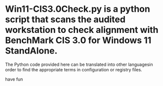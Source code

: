 # Win11-CIS3.0Check.py is a python script that scans the audited workstation to check alignment with BenchMark CIS 3.0 for Windows 11 StandAlone.

The Python code provided here can be translated into other languages ​​in order to find the appropriate terms in configuration or registry files.

have fun
